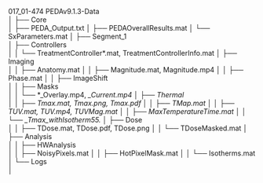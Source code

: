 017_01-474 PEDAv9.1.3-Data\
│
├── Core\
│   ├── PEDA_Output.txt
│   ├── PEDAOverallResults.mat
│   └── SxParameters.mat
│
├── Segment_1\
│   ├── Controllers\
│   │   └── TreatmentController*.mat, TreatmentControllerInfo.mat
│   ├── Imaging\
│   │   ├── Anatomy.mat
│   │   ├── Magnitude.mat, Magnitude.mp4
│   │   ├── Phase.mat
│   │   ├── ImageShift\
│   │   ├── Masks\
│   │   └── *_Overlay.mp4, *_Current.mp4
│   ├── Thermal\
│   │   ├── Tmax.mat, Tmax.png, Tmax.pdf
│   │   ├── TMap.mat
│   │   ├── TUV.mat, TUV.mp4, TUVMag.mat
│   │   ├── MaxTemperatureTime.mat
│   │   └── _Tmax_withIsotherm55.*
│   ├── Dose\
│   │   ├── TDose.mat, TDose.pdf, TDose.png
│   │   └── TDoseMasked.mat
│   ├── Analysis\
│   │   ├── HWAnalysis\
│   │   ├── NoisyPixels.mat
│   │   ├── HotPixelMask.mat
│   │   └── Isotherms.mat
│   └── Logs\
│
